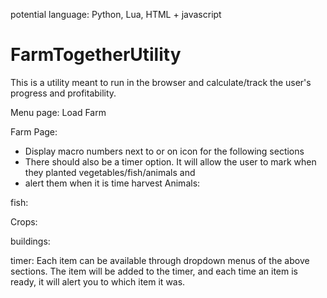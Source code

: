 potential language: Python, Lua, HTML + javascript

# FarmTogetherUtility
This is a utility meant to run in the browser and calculate/track the user's progress and profitability.

Menu page:
  Load Farm
  
Farm Page:

- Display macro numbers next to or on icon for the following sections
- There should also be a timer option. It will allow the user to mark when they planted vegetables/fish/animals and 
- alert them when it is time harvest
Animals: 

fish:

Crops:

buildings:



timer:
  Each item can be available through dropdown menus of the above sections. The item will be added to the timer, and each time
  an item is ready, it will alert you to which item it was.
  
  
